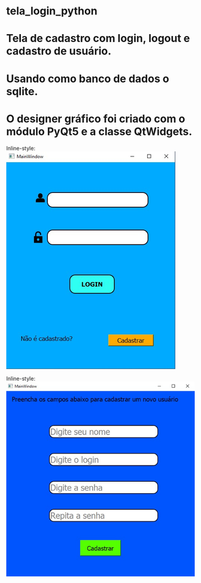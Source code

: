 # tela_login_python
# Tela de cadastro com login, logout e cadastro de usuário.
# Usando como banco de dados o sqlite.
# O designer gráfico foi criado com o módulo PyQt5 e a classe QtWidgets.


Inline-style: 
![alt text](https://github.com/Gedionir/tela_login_python/blob/main/images/model_screen_login.jpg "Logo Title Text 1")

Inline-style: 
![alt text](https://github.com/Gedionir/tela_login_python/blob/main/images/model_screen_registration.jpg "Logo Title Text 1")




